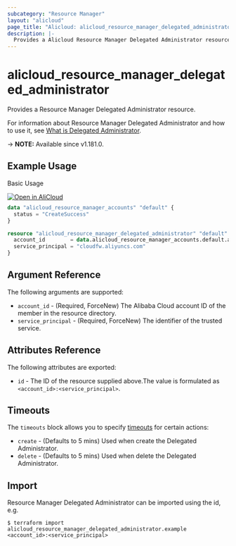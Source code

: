 ```yaml
---
subcategory: "Resource Manager"
layout: "alicloud"
page_title: "Alicloud: alicloud_resource_manager_delegated_administrator"
description: |-
  Provides a Alicloud Resource Manager Delegated Administrator resource.
---
```


# alicloud_resource_manager_delegated_administrator

Provides a Resource Manager Delegated Administrator resource.



For information about Resource Manager Delegated Administrator and how to use it, see [What is Delegated Administrator](https://www.alibabacloud.com/help/en/resource-management/latest/registerdelegatedadministrator#doc-api-ResourceManager-RegisterDelegatedAdministrator).

-> **NOTE:** Available since v1.181.0.

## Example Usage

Basic Usage

<div style="display: block;margin-bottom: 40px;"><div class="oics-button" style="float: right;position: absolute;margin-bottom: 10px;">
  <a href="https://api.aliyun.com/terraform?resource=alicloud_resource_manager_delegated_administrator&exampleId=18ddb1ce-0a79-b7d3-fd29-cb3683ea5cc56ee77a65&activeTab=example&spm=docs.r.resource_manager_delegated_administrator.0.18ddb1ce0a&intl_lang=EN_US" target="_blank">
    <img alt="Open in AliCloud" src="https://img.alicdn.com/imgextra/i1/O1CN01hjjqXv1uYUlY56FyX_!!6000000006049-55-tps-254-36.svg" style="max-height: 44px; max-width: 100%;">
  </a>
</div></div>

```terraform
data "alicloud_resource_manager_accounts" "default" {
  status = "CreateSuccess"
}

resource "alicloud_resource_manager_delegated_administrator" "default" {
  account_id        = data.alicloud_resource_manager_accounts.default.accounts.0.account_id
  service_principal = "cloudfw.aliyuncs.com"
}
```

## Argument Reference

The following arguments are supported:
* `account_id` - (Required, ForceNew) The Alibaba Cloud account ID of the member in the resource directory.
* `service_principal` - (Required, ForceNew) The identifier of the trusted service.

## Attributes Reference

The following attributes are exported:
* `id` - The ID of the resource supplied above.The value is formulated as `<account_id>:<service_principal>`.

## Timeouts

The `timeouts` block allows you to specify [timeouts](https://developer.hashicorp.com/terraform/language/resources/syntax#operation-timeouts) for certain actions:
* `create` - (Defaults to 5 mins) Used when create the Delegated Administrator.
* `delete` - (Defaults to 5 mins) Used when delete the Delegated Administrator.


## Import

Resource Manager Delegated Administrator can be imported using the id, e.g.

```shell
$ terraform import alicloud_resource_manager_delegated_administrator.example <account_id>:<service_principal>
```
